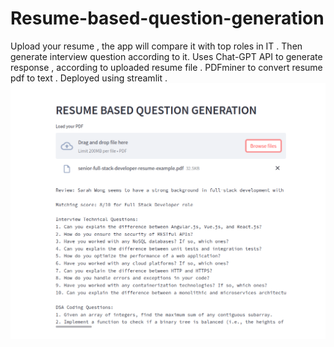 # Resume-based-question-generation
Upload your resume , the app will compare it with top roles in IT . Then generate interview question according to it. 
Uses Chat-GPT API to generate response , according to uploaded resume file .
PDFminer to convert resume pdf to text . Deployed using streamlit .
![alt text](https://github.com/Anshul4150/Resume-based-question-generation/blob/main/Screenshot%20from%202023-05-21%2005-19-51.png)

